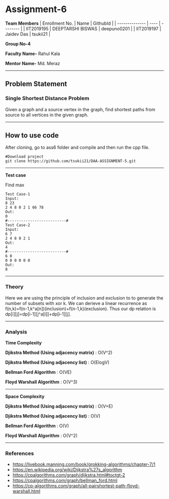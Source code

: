 # Assignment-6

**Team Members**
|   Enrollment No.  |   Name   | GithubId |
|   --------------  |   ----   | -------- |
|    IIT2019195  |   DEEPTARSHI BISWAS | deepuno0201 |
|    IIT2019197  |   Jaidev Das | tsukii21  | 

**Group No-4**

**Faculty Name-** Rahul Kala

**Mentor Name-** Md. Meraz

---
## Problem Statement
### Single Shortest Distance Problem
Given a graph and a source vertex in the graph, find shortest paths from source to all vertices in the given graph.

---
## How to use code
After cloning, go to ass6 folder and compile and then run the cpp file.
```
#Download project
git clone https://github.com/tsukii21/DAA-ASSIGNMENT-5.git
```
---

**Test case**

Find max
```
Test Case-1
Input:
8 23
2 4 8 0 2 1 66 78
Out:
0
#--------------------------#
Test Case-2
Input:
6 7
2 4 8 0 2 1
Out:
4
#--------------------------#
6 0
0 0 0 0 0 0
Out:
8
```
---

### Theory
Here we are using the principle of inclusion and exclusion to to generate the number of subsets  with xor k. We can derieve a linear recurrence as
f(n,k)=f(n-1,k^a[n])(inclusion)+f(n-1,k)(exclusion).
Thus our dp relation is dp[i][j]=dp[i-1][j^a[i]]+dp[i-1][j].

---

### Analysis

**Time Complexity**

**Djikstra Method (Using adjacency matrix)** : O(V^2)

**Djikstra Method (Using adjacency list)** : O(ElogV)

**Bellman Ford Algorithm** : O(VE)

**Floyd Warshall Algorithm** : O(V^3)

---

**Space Complexity**

**Djikstra Method (Using adjacency matrix)** : O(V+E)

**Djikstra Method (Using adjacency list)** : O(V)

**Bellman Ford Algorithm** : O(V)

**Floyd Warshall Algorithm** : O(V^2)


---

### References

- https://livebook.manning.com/book/grokking-algorithms/chapter-7/1 
- https://en.wikipedia.org/wiki/Dijkstra%27s_algorithm 
- https://cpalgorithms.com/graph/dijkstra.html#toctgt-2 
- https://cpalgorithms.com/graph/bellman_ford.html
- https://cp-algorithms.com/graph/all-pairshortest-path-floyd-warshall.html

